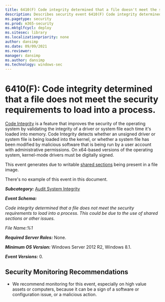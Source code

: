 ```yaml
---
title: 6410(F) Code integrity determined that a file doesn't meet the security requirements to load into a process. (Windows 10)
description: Describes security event 6410(F) Code integrity determined that a file doesn't meet the security requirements to load into a process.
ms.pagetype: security
ms.prod: m365-security
ms.mktglfcycl: deploy
ms.sitesec: library
ms.localizationpriority: none
author: dansimp
ms.date: 09/09/2021
ms.reviewer: 
manager: dansimp
ms.author: dansimp
ms.technology: windows-sec
---
```


# 6410(F): Code integrity determined that a file does not meet the security requirements to load into a process.


[Code Integrity](/previous-versions/windows/it-pro/windows-server-2008-R2-and-2008/dd348642(v=ws.10)) is a feature that improves the security of the operating system by validating the integrity of a driver or system file each time it's loaded into memory. Code Integrity detects whether an unsigned driver or system file is being loaded into the kernel, or whether a system file has been modified by malicious software that is being run by a user account with administrative permissions. On x64-based versions of the operating system, kernel-mode drivers must be digitally signed.

This event generates due to writable [shared sections](/previous-versions/windows/desktop/cc307397(v=msdn.10)) being present in a file image.

There's no example of this event in this document.

***Subcategory:***&nbsp;[Audit System Integrity](audit-system-integrity.md)

***Event Schema:***

*Code integrity determined that a file does not meet the security requirements to load into a process. This could be due to the use of shared sections or other issues.*

*File Name:%1*

***Required Server Roles:*** None.

***Minimum OS Version:*** Windows Server 2012 R2, Windows 8.1.

***Event Versions:*** 0.

## Security Monitoring Recommendations

-   We recommend monitoring for this event, especially on high value assets or computers, because it can be a sign of a software or configuration issue, or a malicious action.
